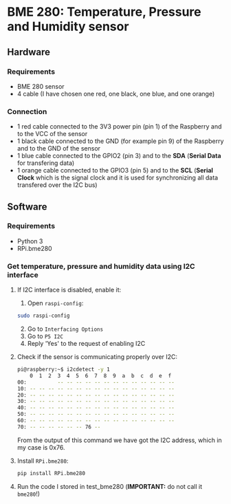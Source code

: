 # BME 280: Temperature, Pressure and Humidity sensor

## Hardware

### Requirements

* BME 280 sensor
* 4 cable (I have chosen one red, one black, one blue, and one orange)

### Connection

* 1 red cable connected to the 3V3 power pin (pin 1) of the Raspberry and to the VCC of the sensor
* 1 black cable connected to the GND (for example pin 9) of the Raspberry and to the GND of the sensor
* 1 blue cable connected to the GPIO2 (pin 3) and to the **SDA** (**Serial Data** for transfering data)
* 1 orange cable connected to the GPIO3 (pin 5) and to the **SCL** (**Serial Clock** which is the signal clock and it is used for synchronizing all data transfered over the I2C bus)

## Software

### Requirements
* Python 3
* RPi.bme280

### Get temperature, pressure and humidity data using I2C interface

1. If I2C interface is disabled, enable it:
	1. Open `raspi-config`:
	```sh
	sudo raspi-config
	```
	2. Go to `Interfacing Options`
	3. Go to `P5 I2C`
	4. Reply 'Yes' to the request of enabling I2C
2. Check if the sensor is communicating properly over I2C:
	```sh
	pi@raspberry:~$ i2cdetect -y 1
     	0  1  2  3  4  5  6  7  8  9  a  b  c  d  e  f
	00:          -- -- -- -- -- -- -- -- -- -- -- -- -- 
	10: -- -- -- -- -- -- -- -- -- -- -- -- -- -- -- -- 
	20: -- -- -- -- -- -- -- -- -- -- -- -- -- -- -- -- 
	30: -- -- -- -- -- -- -- -- -- -- -- -- -- -- -- -- 
	40: -- -- -- -- -- -- -- -- -- -- -- -- -- -- -- -- 
	50: -- -- -- -- -- -- -- -- -- -- -- -- -- -- -- -- 
	60: -- -- -- -- -- -- -- -- -- -- -- -- -- -- -- -- 
	70: -- -- -- -- -- -- 76 --
	```
	From the output of this command we have got the I2C address, which in my case is 0x76.
3. Install `RPi.bme280`:
	```sh
	pip install RPi.bme280
	```

4. Run the code I stored in test_bme280 (**IMPORTANT:** do not call it `bme280`!)
